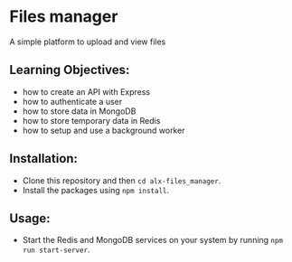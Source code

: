# Files manager

A simple platform to upload and view files

## Learning Objectives:
* how to create an API with Express
* how to authenticate a user
* how to store data in MongoDB
* how to store temporary data in Redis
* how to setup and use a background worker

## Installation:
* Clone this repository and then `cd alx-files_manager`.
* Install the packages using `npm install`.

## Usage:
* Start the Redis and MongoDB services on your system by running `npm run start-server`.
